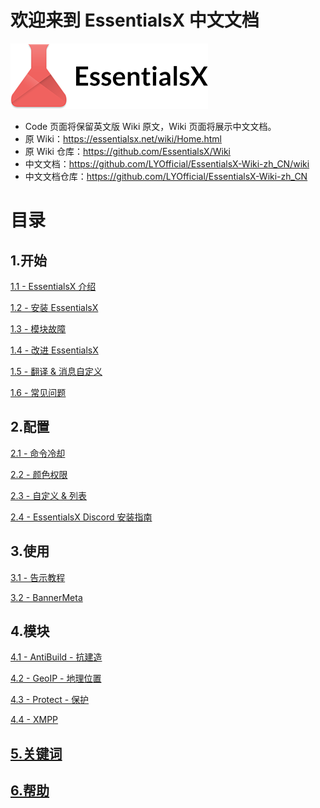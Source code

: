 # 欢迎来到 EssentialsX 中文文档

![EssentialsX](https://github.com/LYOfficial/EssentialsX-Wiki-zh_CN/blob/master/images/EssentialsX.png?raw=true)

* Code 页面将保留英文版 Wiki 原文，Wiki 页面将展示中文文档。
* 原 Wiki：https://essentialsx.net/wiki/Home.html
* 原 Wiki 仓库：https://github.com/EssentialsX/Wiki
* 中文文档：https://github.com/LYOfficial/EssentialsX-Wiki-zh_CN/wiki
* 中文文档仓库：https://github.com/LYOfficial/EssentialsX-Wiki-zh_CN

# 目录

## 1.开始
[1.1 - EssentialsX 介绍](https://github.com/LYOfficial/EssentialsX-Wiki-zh_CN/wiki/1.1---EssentialsX%E4%BB%8B%E7%BB%8D)

[1.2 - 安装 EssentialsX](https://github.com/LYOfficial/EssentialsX-Wiki-zh_CN/wiki/1.2---%E5%AE%89%E8%A3%85-EssentialsX)

[1.3 - 模块故障](https://github.com/LYOfficial/EssentialsX-Wiki-zh_CN/wiki/1.3---%E6%A8%A1%E5%9D%97%E6%95%85%E9%9A%9C)

[1.4 - 改进 EssentialsX](https://github.com/LYOfficial/EssentialsX-Wiki-zh_CN/wiki/1.4---%E6%94%B9%E8%BF%9BEssentialsX)

[1.5 - 翻译 & 消息自定义](https://github.com/LYOfficial/EssentialsX-Wiki-zh_CN/wiki/1.5---%E7%BF%BB%E8%AF%91&%E6%B6%88%E6%81%AF%E8%87%AA%E5%AE%9A%E4%B9%89)

[1.6 - 常见问题](https://github.com/LYOfficial/EssentialsX-Wiki-zh_CN/wiki/1.6---%E5%B8%B8%E8%A7%81%E9%97%AE%E9%A2%98)

## 2.配置
[2.1 - 命令冷却](https://github.com/LYOfficial/EssentialsX-Wiki-zh_CN/wiki/2.1---%E5%91%BD%E4%BB%A4%E5%86%B7%E5%8D%B4)

[2.2 - 颜色权限](https://github.com/LYOfficial/EssentialsX-Wiki-zh_CN/wiki/2.2---%E9%A2%9C%E8%89%B2%E6%9D%83%E9%99%90)

[2.3 - 自定义 & 列表](https://github.com/LYOfficial/EssentialsX-Wiki-zh_CN/wiki/2.3---%E8%87%AA%E5%AE%9A%E4%B9%89&%E5%88%97%E8%A1%A8)

[2.4 - EssentialsX Discord 安装指南](https://github.com/LYOfficial/EssentialsX-Wiki-zh_CN/wiki/2.4---EssentialsX-Discord%E5%AE%89%E8%A3%85%E6%8C%87%E5%8D%97)

## 3.使用
[3.1 - 告示教程](https://github.com/LYOfficial/EssentialsX-Wiki-zh_CN/wiki/3.1---%E7%AD%BE%E5%90%8D%E6%95%99%E7%A8%8B)

[3.2 - BannerMeta](https://github.com/LYOfficial/EssentialsX-Wiki-zh_CN/wiki/3.2---BannerMeta)

## 4.模块
[4.1 - AntiBuild - 抗建造](https://github.com/LYOfficial/EssentialsX-Wiki-zh_CN/wiki/4.1---%E6%8A%97%E6%9E%84%E5%BB%BA)

[4.2 - GeoIP - 地理位置](https://github.com/LYOfficial/EssentialsX-Wiki-zh_CN/wiki/4.2---GeoIP)

[4.3 - Protect - 保护](https://github.com/LYOfficial/EssentialsX-Wiki-zh_CN/wiki/4.3---%E4%BF%9D%E6%8A%A4)

[4.4 - XMPP](https://github.com/LYOfficial/EssentialsX-Wiki-zh_CN/wiki/4.4---XMPP)

## [5.关键词](https://github.com/LYOfficial/EssentialsX-Wiki-zh_CN/wiki/5--%E5%85%B3%E9%94%AE%E8%AF%8D)

## [6.帮助](https://github.com/LYOfficial/EssentialsX-Wiki-zh_CN/wiki/6---%E5%B8%AE%E5%8A%A9)